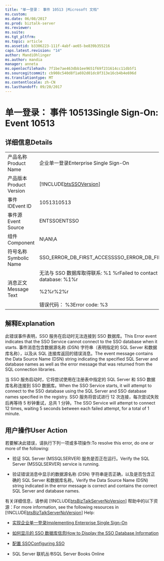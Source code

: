 ```yaml
---
title: "单一登录： 事件 10513 |Microsoft 文档"
ms.custom: 
ms.date: 06/08/2017
ms.prod: biztalk-server
ms.reviewer: 
ms.suite: 
ms.tgt_pltfrm: 
ms.topic: article
ms.assetid: b3306223-111f-4abf-ae65-be839b355216
caps.latest.revision: "14"
author: MandiOhlinger
ms.author: mandia
manager: anneta
ms.openlocfilehash: 7f1be7ae463dbb1ee9651f69f231614cc11db5f1
ms.sourcegitcommit: cb908c540d8f1a692d01dc8f313e16cb4b4e696d
ms.translationtype: MT
ms.contentlocale: zh-CN
ms.lasthandoff: 09/20/2017
---
```

# <a name="single-sign-on-event-10513"></a><span data-ttu-id="0d47e-102">单一登录： 事件 10513</span><span class="sxs-lookup"><span data-stu-id="0d47e-102">Single Sign-On: Event 10513</span></span>
## <a name="details"></a><span data-ttu-id="0d47e-103">详细信息</span><span class="sxs-lookup"><span data-stu-id="0d47e-103">Details</span></span>  
  
|||  
|-|-|  
|<span data-ttu-id="0d47e-104">产品名称</span><span class="sxs-lookup"><span data-stu-id="0d47e-104">Product Name</span></span>|<span data-ttu-id="0d47e-105">企业单一登录</span><span class="sxs-lookup"><span data-stu-id="0d47e-105">Enterprise Single Sign-On</span></span>|  
|<span data-ttu-id="0d47e-106">产品版本</span><span class="sxs-lookup"><span data-stu-id="0d47e-106">Product Version</span></span>|[!INCLUDE[btsSSOVersion](../includes/btsssoversion-md.md)]|  
|<span data-ttu-id="0d47e-107">事件 ID</span><span class="sxs-lookup"><span data-stu-id="0d47e-107">Event ID</span></span>|<span data-ttu-id="0d47e-108">10513</span><span class="sxs-lookup"><span data-stu-id="0d47e-108">10513</span></span>|  
|<span data-ttu-id="0d47e-109">事件源</span><span class="sxs-lookup"><span data-stu-id="0d47e-109">Event Source</span></span>|<span data-ttu-id="0d47e-110">ENTSSO</span><span class="sxs-lookup"><span data-stu-id="0d47e-110">ENTSSO</span></span>|  
|<span data-ttu-id="0d47e-111">组件</span><span class="sxs-lookup"><span data-stu-id="0d47e-111">Component</span></span>|<span data-ttu-id="0d47e-112">N\A</span><span class="sxs-lookup"><span data-stu-id="0d47e-112">N\A</span></span>|  
|<span data-ttu-id="0d47e-113">符号名称</span><span class="sxs-lookup"><span data-stu-id="0d47e-113">Symbolic Name</span></span>|<span data-ttu-id="0d47e-114">SSO_ERROR_DB_FIRST_ACCESS</span><span class="sxs-lookup"><span data-stu-id="0d47e-114">SSO_ERROR_DB_FIRST_ACCESS</span></span>|  
|<span data-ttu-id="0d47e-115">消息正文</span><span class="sxs-lookup"><span data-stu-id="0d47e-115">Message Text</span></span>|<span data-ttu-id="0d47e-116">无法与 SSO 数据库取得联系: %1 %r</span><span class="sxs-lookup"><span data-stu-id="0d47e-116">Failed to contact the SSO database: %1%r</span></span><br /><br /> <span data-ttu-id="0d47e-117">%2%r</span><span class="sxs-lookup"><span data-stu-id="0d47e-117">%2%r</span></span><br /><br /> <span data-ttu-id="0d47e-118">错误代码： %3</span><span class="sxs-lookup"><span data-stu-id="0d47e-118">Error code: %3</span></span>|  
  
## <a name="explanation"></a><span data-ttu-id="0d47e-119">解释</span><span class="sxs-lookup"><span data-stu-id="0d47e-119">Explanation</span></span>  
 <span data-ttu-id="0d47e-120">此错误事件表明，SSO 服务在启动时无法连接到 SSO 数据库。</span><span class="sxs-lookup"><span data-stu-id="0d47e-120">This Error event indicates that the SSO Service cannot connect to the SSO database when it starts.</span></span> <span data-ttu-id="0d47e-121">事件消息包含数据源名称 (DSN) 字符串（表明指定的 SQL Server 和数据库名称），以及从 SQL 连接库返回的错误消息。</span><span class="sxs-lookup"><span data-stu-id="0d47e-121">The event message contains the Data Source Name (DSN) string indicating the specified SQL Server and database names as well as the error message that was returned from the SQL connection libraries.</span></span>  
  
 <span data-ttu-id="0d47e-122">当 SSO 服务启动时，它将尝试使用在注册表中指定的 SQL Server 和 SSO 数据库名称连接到 SSO 数据库。</span><span class="sxs-lookup"><span data-stu-id="0d47e-122">When the SSO Service starts, it will attempt to connect to the SSO database using the SQL Server and SSO database names specified in the registry.</span></span> <span data-ttu-id="0d47e-123">SSO 服务将尝试进行 12 次连接，每次尝试失败后再等待 5 秒钟重试，总共 1 分钟。</span><span class="sxs-lookup"><span data-stu-id="0d47e-123">The SSO Service will attempt to connect 12 times, waiting 5 seconds between each failed attempt, for a total of 1 minute.</span></span>  
  
## <a name="user-action"></a><span data-ttu-id="0d47e-124">用户操作</span><span class="sxs-lookup"><span data-stu-id="0d47e-124">User Action</span></span>  
 <span data-ttu-id="0d47e-125">若要解决此错误，请执行下列一项或多项操作:</span><span class="sxs-lookup"><span data-stu-id="0d47e-125">To resolve this error, do one or more of the following:</span></span>  
  
-   <span data-ttu-id="0d47e-126">验证 SQL Server (MSSQLSERVER) 服务是否正在运行。</span><span class="sxs-lookup"><span data-stu-id="0d47e-126">Verify the SQL Server (MSSQLSERVER) service is running.</span></span>  
  
-   <span data-ttu-id="0d47e-127">验证错误消息中显示的数据源名称 (DSN) 字符串是否正确，以及是否包含正确的 SQL Server 和数据库名称。</span><span class="sxs-lookup"><span data-stu-id="0d47e-127">Verify the Data Source Name (DSN) string indicated in the error message is correct and contains the correct SQL Server and database names.</span></span>  
  
 <span data-ttu-id="0d47e-128">有关详细信息，请参阅 [!INCLUDE[btsBizTalkServerNoVersion](../includes/btsbiztalkservernoversion-md.md)] 帮助中的以下资源：</span><span class="sxs-lookup"><span data-stu-id="0d47e-128">For more information, see the following resources in [!INCLUDE[btsBizTalkServerNoVersion](../includes/btsbiztalkservernoversion-md.md)] Help:</span></span>  
  
-   [<span data-ttu-id="0d47e-129">实现企业单一登录</span><span class="sxs-lookup"><span data-stu-id="0d47e-129">Implementing Enterprise Single Sign-On</span></span>](../core/implementing-enterprise-single-sign-on.md)  
  
-   [<span data-ttu-id="0d47e-130">如何显示的 SSO 数据库信息</span><span class="sxs-lookup"><span data-stu-id="0d47e-130">How to Display the SSO Database Information</span></span>](../core/how-to-display-the-sso-database-information.md)  
  
-   [<span data-ttu-id="0d47e-131">配置 SSO</span><span class="sxs-lookup"><span data-stu-id="0d47e-131">Configuring SSO</span></span>](../core/configuring-sso.md)  
  
-   <span data-ttu-id="0d47e-132">SQL Server 联机丛书</span><span class="sxs-lookup"><span data-stu-id="0d47e-132">SQL Server Books Online</span></span>